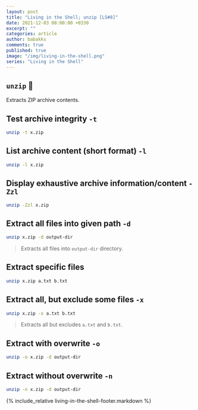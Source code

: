 ```yaml
---
layout: post
title: "Living in the Shell; unzip [LS#8]"
date: 2021-12-03 08:00:00 +0330
excerpt: ""
categories: article
author: babakks
comments: true
published: true
image: "/img/living-in-the-shell.png"
series: "Living in the Shell"
---
```


## `unzip` 🎉

Extracts ZIP archive contents.

## Test archive integrity `-t`

```sh
unzip -t x.zip
```

## List archive content (short format) `-l`

```sh
unzip -l x.zip
```

## Display exhaustive archive information/content `-Zzl`

```sh
unzip -Zzl x.zip
```

## Extract all files into given path `-d`

```sh
unzip x.zip -d output-dir
```

> Extracts all files into `output-dir` directory.

## Extract specific files

```sh
unzip x.zip a.txt b.txt
```

## Extract all, but exclude some files `-x`

```sh
unzip x.zip -x a.txt b.txt
```

> Extracts all but excludes `a.txt` and `b.txt`.

## Extract with overwrite `-o`

```sh
unzip -o x.zip -d output-dir
```

## Extract without overwrite `-n`

```sh
unzip -n x.zip -d output-dir
```

{% include_relative living-in-the-shell-footer.markdown %}
